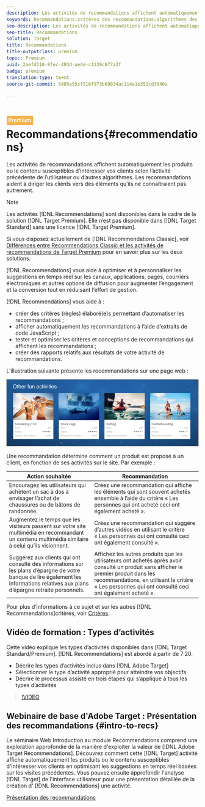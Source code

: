 ```yaml
---
description: Les activités de recommandations affichent automatiquement les produits ou le contenu susceptibles d’intéresser vos clients selon l’activité précédente de l’utilisateur ou d’autres algorithmes. Les recommandations aident à diriger les clients vers des éléments qu’ils ne connaîtraient pas autrement.
keywords: Recommandations;critères des recommandations;algorithmes des recommandations;activité de recommandations;critères;ciblage des recommandations
seo-description: Les activités de recommandations affichent automatiquement les produits ou le contenu susceptibles d’intéresser vos clients selon l’activité précédente de l’utilisateur ou d’autres algorithmes. Les recommandations aident à diriger les clients vers des éléments qu’ils ne connaîtraient pas autrement.
seo-title: Recommandations
solution: Target
title: Recommandations
title-outputclass: premium
topic: Premium
uuid: 2aefd118-8fec-493d-ae4e-c1139c877a3f
badge: premium
translation-type: tm+mt
source-git-commit: 5405e95cf516f973b69834ac114a1e351cd3040a

---
```



# ![PREMIUM](/help/assets/premium.png) Recommandations{#recommendations}

Les activités de recommandations affichent automatiquement les produits ou le contenu susceptibles d’intéresser vos clients selon l’activité précédente de l’utilisateur ou d’autres algorithmes. Les recommandations aident à diriger les clients vers des éléments qu’ils ne connaîtraient pas autrement.

>[!NOTE]
>
>Les activités [!DNL Recommendations] sont disponibles dans le cadre de la solution [!DNL Target Premium]. Elle n’est pas disponible dans [!DNL Target Standard] sans une licence [!DNL Target Premium].
>
>Si vous disposez actuellement de [!DNL Recommendations Classic], voir [Différences entre Recommendations Classic et les activités de recommandations de Target Premium](../c-recommendations/c-recommendations-faq/recommendations-classic-versus-recommendations-activities-target-premium.md#concept_A80223EF66634EA380580C2823A581C5) pour en savoir plus sur les deux solutions.

[!DNL Recommendations] vous aide à optimiser et à personnaliser les suggestions en temps réel sur les canaux, applications, pages, courriers électroniques et autres options de diffusion pour augmenter l’engagement et la conversion tout en réduisant l’effort de gestion.

[!DNL Recommendations] vous aide à :

* créer des critères (règles) élaboré(e)s permettant d’automatiser les recommandations ;
* afficher automatiquement les recommandations à l’aide d’extraits de code JavaScript ;
* tester et optimiser les critères et conceptions de recommandations qui affichent les recommandations ;
* créer des rapports relatifs aux résultats de votre activité de recommandations.

L’illustration suivante présente les recommandations sur une page web :

![](assets/velocity_example.png)

Une recommandation détermine comment un produit est proposé à un client, en fonction de ses activités sur le site. Par exemple :

| Action souhaitée | Recommandation |
|--- |--- |
| Encouragez les utilisateurs qui achètent un sac à dos à envisager l’achat de chaussures ou de bâtons de randonnée. | Créez une recommandation qui affiche les éléments qui sont souvent achetés ensemble à l’aide du critère « Les personnes qui ont acheté ceci ont également acheté ». |
| Augmentez le temps que les visiteurs passent sur votre site multimédia en recommandant un contenu multimédia similaire à celui qu’ils visionnent. | Créez une recommandation qui suggère d’autres vidéos en utilisant le critère « Les personnes qui ont consulté ceci ont également consulté ». |
| Suggérez aux clients qui ont consulté des informations sur les plans d’épargne de votre banque de lire également les informations relatives aux plans d’épargne retraite personnels. | Affichez les autres produits que les utilisateurs ont achetés après avoir consulté un produit sans afficher le premier produit dans les recommandations, en utilisant le critère « Les personnes qui ont consulté ceci ont également acheté ». |
</table>

Pour plus d’informations à ce sujet et sur les autres [!DNL Recommendations]critères, voir [Critères](../c-recommendations/c-algorithms/algorithms.md#concept_4BD01DC437F543C0A13621C93A302750).

## Vidéo de formation : Types d’activités

Cette vidéo explique les types d’activités disponibles dans [!DNL Target Standard/Premium]. [!DNL Recommendations] est abordé à partir de 7:20.

* Décrire les types d’activités inclus dans [!DNL Adobe Target]
* Sélectionner le type d’activité approprié pour atteindre vos objectifs
* Décrire le processus assisté en trois étapes qui s’applique à tous les types d’activités

>[!VIDEO](https://video.tv.adobe.com/v/17386)

## Webinaire de base d&#39;Adobe Target : Présentation des recommandations {#intro-to-recs}

Le séminaire Web Introduction au module Recommendations comprend une exploration approfondie de la manière d&#39;exploiter la valeur de [!DNL Adobe Target Recommendations]. Découvrez comment cette [!DNL Target] activité affiche automatiquement les produits ou le contenu susceptibles d&#39;intéresser vos clients en optimisant les suggestions en temps réel basées sur les visites précédentes. Vous pouvez ensuite approfondir l&#39;analyse [!DNL Target] de l&#39;interface utilisateur pour une présentation détaillée de la création d&#39; [!DNL Recommendations] une activité.

[Présentation des recommandations](https://forums.adobe.com/external-link.jspa?url=https%3A%2F%2Fadobecustomersuccess.adobeconnect.com%2Fp8gt31drhs3e%2F%3FOWASP_CSRFTOKEN%3D4bd6cac5d0806167ee0a5449ba93d6300548d09c922bcb751c38973897a5703a)